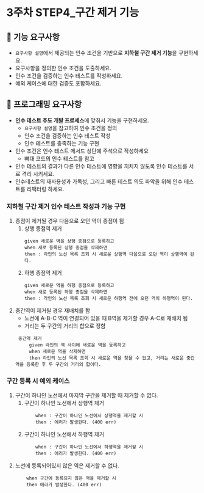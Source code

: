 # 3주차 STEP4_구간 제거 기능

## 🚀 기능 요구사항
- ``요구사항 설명``에서 제공되는 인수 조건을 기반으로 **지하철 구간 제거 기능**을 구현하세요.
- 요구사항을 정의한 인수 조건을 도출하세요.
- 인수 조건을 검증하는 인수 테스트를 작성하세요.
- 예외 케이스에 대한 검증도 포함하세요.

## 🚀 프로그래밍 요구사항
- **인수 테스트 주도 개발 프로세스**에 맞춰서 기능을 구현하세요.
    - ``요구사항 설명``을 참고하여 인수 조건을 정의
    - 인수 조건을 검증하는 인수 테스트 작성
    - 인수 테스트를 충족하는 기능 구현
- 인수 조건은 인수 테스트 메서드 상단에 주석으로 작성하세요
    - 뼈대 코드의 인수 테스트를 참고
- 인수 테스트의 결과가 다른 인수 테스트에 영향을 끼치지 않도록 인수 테스트를 서로 격리 시키세요.
- 인수테스트의 재사용성과 가독성, 그리고 빠른 테스트 의도 파악을 위해 인수 테스트를 리팩터링 하세요.

### 지하철 구간 제거 인수 테스트 작성과 기능 구현

1. 종점이 제거될 경우 다음으로 오던 역이 종점이 됨
   1. 상행 종점역 제거
       ````
       given 새로운 역을 상행 종점으로 등록하고
       when 새로 등록된 상행 종점을 삭제하면
       then : 라인의 노선 목록 조회 시 새로운 상행역 다음으로 오던 역이 상행역이 된다.
      ````
   2. 하행 종점역 제거
      ````
      given 새로운 역을 하행 종점으로 등록하고
      when 새로 등록된 하행 종점을 삭제하면
      then : 라인의 노선 목록 조회 시 새로운 하행역 전에 오던 역이 하행역이 된다.
      ````
2. 중간역이 제거될 경우 재배치를 함
    - 노선에 A-B-C 역이 연결되어 있을 때 B역을 제거할 경우 A-C로 재배치 됨
    - 거리는 두 구간의 거리의 합으로 정함
   ````
    중간역 제거
        given 라인의 역 사이에 새로운 역을 등록하고
        when 새로운 역을 삭제하면
        then 라인의 노선 목록 조회 시 새로운 역을 찾을 수 없고, 거리는 새로운 중간역을 등록한 후 두 구간의 거리의 합이다.
   ````

### 구간 등록 시 예외 케이스
1. 구간이 하나인 노선에서 마지막 구간을 제거할 때 제거할 수 없다.
   1. 구간이 하나인 노선에서 상행역 제거
      ````
          when : 구간이 하나인 노선에서 상행역을 제거할 시
          then : 에러가 발생한다. (400 err)
      ````
   2. 구간이 하나인 노선에서 하행역 제거
      ````
          when : 구간이 하나인 노선에서 하행역을 제거할 시
          then : 에러가 발생한다. (400 err)
      ````
2. 노선에 등록되어있지 않은 역은 제거할 수 없다.
   ````
       when 구간에 등록되지 않은 역을 제거할 시
       then 에러가 발생한다. (400 err)
    ````
